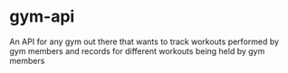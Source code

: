 # gym-api
An API for any gym out there that wants to track workouts performed by gym members and records for different workouts being held by gym members
